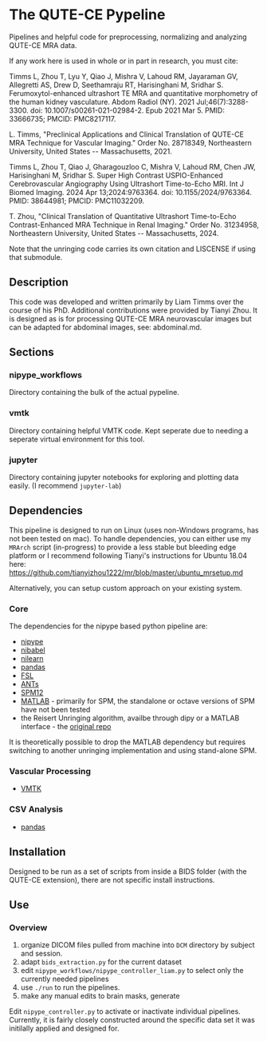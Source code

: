 # The QUTE-CE Pypeline

Pipelines and helpful code for preprocessing, normalizing and analyzing QUTE-CE MRA data.

If any work here is used in whole or in part in research, you must cite: 

Timms L, Zhou T, Lyu Y, Qiao J, Mishra V, Lahoud RM, Jayaraman GV, Allegretti AS, Drew D, Seethamraju RT, Harisinghani M, Sridhar S. Ferumoxytol-enhanced ultrashort TE MRA and quantitative morphometry of the human kidney vasculature. Abdom Radiol (NY). 2021 Jul;46(7):3288-3300. doi: 10.1007/s00261-021-02984-2. Epub 2021 Mar 5. PMID: 33666735; PMCID: PMC8217117.

L. Timms, "Preclinical Applications and Clinical Translation of QUTE-CE MRA Technique for Vascular Imaging." Order No. 28718349, Northeastern University, United States -- Massachusetts, 2021. 

Timms L, Zhou T, Qiao J, Gharagouzloo C, Mishra V, Lahoud RM, Chen JW, Harisinghani M, Sridhar S. Super High Contrast USPIO-Enhanced Cerebrovascular Angiography Using Ultrashort Time-to-Echo MRI. Int J Biomed Imaging. 2024 Apr 13;2024:9763364. doi: 10.1155/2024/9763364. PMID: 38644981; PMCID: PMC11032209.

T. Zhou, "Clinical Translation of Quantitative Ultrashort Time-to-Echo Contrast-Enhanced MRA Technique in Renal Imaging." Order No. 31234958, Northeastern University, United States -- Massachusetts, 2024.

Note that the unringing code carries its own citation and LISCENSE if using that submodule.

## Description

This code was developed and written primarily by Liam Timms over the course of his PhD. Additional contributions were provided by Tianyi Zhou. It is designed as is for processing QUTE-CE MRA neurovascular images but can be adapted for abdominal images, see: abdominal.md.

## Sections

### nipype_workflows

Directory containing the bulk of the actual pypeline.

### vmtk

Directory containing helpful VMTK code. Kept seperate due to needing a seperate virtual environment for this tool.

### jupyter

Directory containing jupyter notebooks for exploring and plotting data easily. (I recommend `jupyter-lab`)

## Dependencies

This pipeline is designed to run on Linux (uses non-Windows programs, has not been tested on mac). To handle dependencies, you can either use my `MRArch` script (in-progress) to provide a less stable but bleeding edge platform or I recommend following Tianyi's instructions for Ubuntu 18.04 here: https://github.com/tianyizhou1222/mr/blob/master/ubuntu_mrsetup.md

Alternatively, you can setup custom approach on your existing system.

### Core

The dependencies for the nipype based python pipeline are:

- [nipype](https://github.com/nipy/nipype)
- [nibabel](https://github.com/nipy/nibabel)
- [nilearn](https://github.com/nipy/nilearn)
- [pandas](https://github.com/pandas-dev/pandas)
- [FSL](https://fsl.fmrib.ox.ac.uk/fsl/fslwiki/FSL)
- [ANTs](https://github.com/ANTsX/ANTs)
- [SPM12](https://github.com/spm/spm12)
- [MATLAB](https://www.mathworks.com/products/matlab.html) - primarily for SPM, the standalone or octave versions of SPM have not been tested
- the Reisert Unringing algorithm, availbe through dipy or a MATLAB interface - the [original repo](https://bitbucket.org/reisert/unring/src/master/matlab/)

It is theoretically possible to drop the MATLAB dependency but requires switching to another unringing implementation and using stand-alone SPM.

### Vascular Processing

- [VMTK](https://github.com/vmtk/vmtk)

### CSV Analysis

- [pandas](https://github.com/pandas-dev/pandas)

## Installation

Designed to be run as a set of scripts from inside a BIDS folder (with the QUTE-CE extension), there are not specific install instructions.

## Use

### Overview
1. organize DICOM files pulled from machine into `DCM` directory by subject and session.
2. adapt `bids_extraction.py` for the current dataset
3. edit `nipype_workflows/nipype_controller_liam.py` to select only the currently needed pipelines
3. use `./run` to run the pipelines.
3. make any manual edits to brain masks, generate

Edit `nipype_controller.py` to activate or inactivate individual pipelines.
Currently, it is fairly closely constructed around the specific data set it was initilally applied and designed for.
